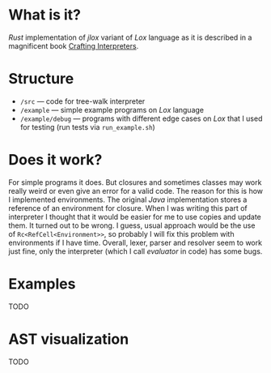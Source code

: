 # What is it?

*Rust* implementation of *jlox* variant of *Lox* language as it is described in a
magnificent book
[Crafting Interpreters](https://craftinginterpreters.com/).

# Structure

- `/src` — code for tree-walk interpreter
- `/example` — simple example programs on *Lox* language
- `/example/debug` — programs with different edge cases on *Lox* that I used for testing (run tests via `run_example.sh`)

# Does it work?

For simple programs it does. But closures and sometimes classes may work really weird or even give an error for a valid code.
The reason for this is how I implemented environments. The original *Java* implementation stores a reference of an environment
for closure. When I was writing this part of interpreter I thought that it would be easier for me to use copies and update them.
It turned out to be wrong. I guess, usual approach would be the use of `Rc<RefCell<Environment>>`, so probably I will fix this problem
with environments if I have time. Overall, lexer, parser and resolver seem to work just fine, only the interpreter (which I call
*evaluator* in code) has some bugs.

# Examples

TODO

# AST visualization

TODO
